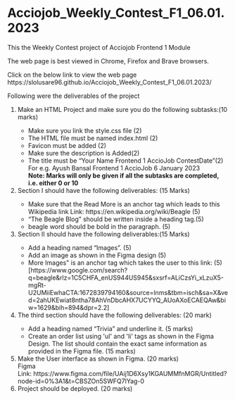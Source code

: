 # Acciojob_Weekly_Contest_F1_06.01.2023
This the Weekly Contest project of Acciojob Frontend 1 Module
<p>The web page is best viewed in Chrome, Firefox and Brave browsers.</p>
<p>Click on the below link to view the web page<br>
   https://slolusare96.github.io/Acciojob_Weekly_Contest_F1_06.01.2023/
   </p>
  <p>Following were the deliverables of the project</p>
      <ol>
      <li>
        Make an HTML Project and make sure you do the following subtasks:(10
        marks)
      </li>
      <ul>
        <li>Make sure you link the style.css file (2)</li>
        <li>The HTML file must be named index.html (2)</li>
        <li>Favicon must be added (2)</li>
        <li>Make sure the description is Added(2)</li>
        <li>
          The title must be “Your Name Frontend 1 AccioJob ContestDate”(2)
          <br />
          For e.g. Ayush Bansal Frontend 1 AccioJob 6 January 2023 <br />
          <b
            >Note: Marks will only be given if all the subtasks are completed,
            i.e. either 0 or 10</b
          >
        </li>
      </ul>
      <li>Section I should have the following deliverables: (15 Marks)</li>
      <ul>
        <li>
          Make sure that the Read More is an anchor tag which leads to this
          Wikipedia link Link: https://en.wikipedia.org/wiki/Beagle (5)
        </li>
        <li>“The Beagle Blog” should be written inside a heading tag.(5)</li>
        <li>beagle word should be bold in the paragraph. (5)</li>
      </ul>
      <li>Section II should have the following deliverables:(15 Marks)</li>
      <ul>
        <li>Add a heading named “Images”. (5)</li>
        <li>Add an image as shown in the Figma design (5)</li>
        <li>
          More Images" is an anchor tag which takes the user to this link: (5)
          <br />
          [https://www.google.com/search?q=beagle&rlz=1C5CHFA_enUS944US945&sxsrf=ALiCzsYi_xLzuX5-mgRt-U2UMiiEwhaCTA:1672839794160&source=lnms&tbm=isch&sa=X&ved=2ahUKEwiat8ntha78AhVnDbcAHX7UCYYQ_AUoAXoECAEQAw&biw=1629&bih=894&dpr=2.2]
        </li>
      </ul>
      <li>
        The third section should have the following deliverables: (20 mark)
      </li>
      <ul>
        <li>Add a heading named “Trivia” and underline it. (5 marks)</li>
        <li>
          Create an order list using 'ul' and 'li' tags as shown in the Figma
          Design. The list should contain the exact same information as provided
          in the Figma file. (15 marks)
        </li>
      </ul>
      <li>
        Make the User interface as shown in Figma. (20 marks) <br />
        Figma
        Link:&nbsp;https://www.figma.com/file/UAij1D6Xsy1KGAUMMfnMGR/Untitled?node-id=0%3A1&t=CBSZOn5SWFQ7lYag-0
      </li>
      <li>Project should be deployed. (20 marks)</li>
    </ol>

